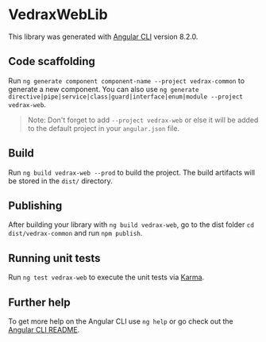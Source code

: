 # VedraxWebLib

This library was generated with [Angular CLI](https://github.com/angular/angular-cli) version 8.2.0.

## Code scaffolding

Run `ng generate component component-name --project vedrax-common` to generate a new component. You can also use `ng generate directive|pipe|service|class|guard|interface|enum|module --project vedrax-web`.
> Note: Don't forget to add `--project vedrax-web` or else it will be added to the default project in your `angular.json` file. 

## Build

Run `ng build vedrax-web --prod` to build the project. The build artifacts will be stored in the `dist/` directory.

## Publishing

After building your library with `ng build vedrax-web`, go to the dist folder `cd dist/vedrax-common` and run `npm publish`.

## Running unit tests

Run `ng test vedrax-web` to execute the unit tests via [Karma](https://karma-runner.github.io).

## Further help

To get more help on the Angular CLI use `ng help` or go check out the [Angular CLI README](https://github.com/angular/angular-cli/blob/master/README.md).
